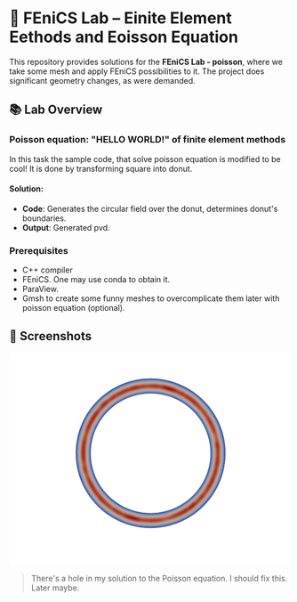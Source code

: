 # 🔧 FEniCS Lab – Einite Element Eethods and Eoisson Equation

This repository provides solutions for the **FEniCS Lab - poisson**, where we take some mesh and apply FEniCS possibilities to it. The project does significant geometry changes, as were demanded.

## 📚 Lab Overview

### **Poisson equation: "HELLO WORLD!" of finite element methods**
In this task the sample code, that solve poisson equation is modified to be cool! It is done by transforming square into donut.

#### Solution:
- **Code**: Generates the circular field over the donut, determines donut's boundaries.
- **Output**: Generated pvd.

### **Prerequisites**
- C++ compiler 
- FEniCS. One may use conda to obtain it.
- ParaView. 
- Gmsh to create some funny meshes to overcomplicate them later with poisson equation (optional).

## 📸 Screenshots

![Torus Mesh Full](holymoly.png)
> There's a hole in my solution to the Poisson equation. I should fix this. Later maybe.

